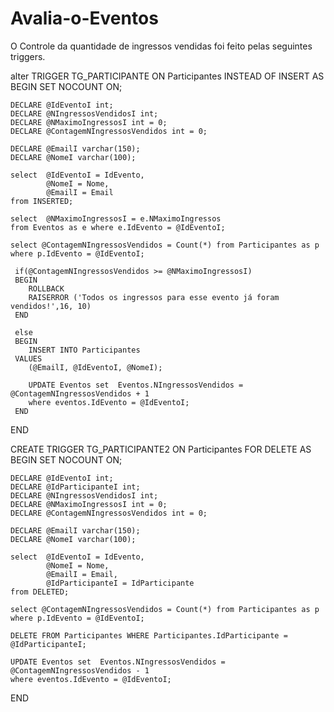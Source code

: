 # Avalia-o-Eventos
O Controle da quantidade de ingressos vendidas foi feito pelas seguintes triggers.

alter TRIGGER TG_PARTICIPANTE ON Participantes
	INSTEAD OF INSERT
	AS
	BEGIN
	SET NOCOUNT ON;

	DECLARE @IdEventoI int;
	DECLARE @NIngressosVendidosI int;
	DECLARE @NMaximoIngressosI int = 0;
	DECLARE @ContagemNIngressosVendidos int = 0;

	DECLARE @EmailI varchar(150);
	DECLARE @NomeI varchar(100);

	select	@IdEventoI = IdEvento,
			@NomeI = Nome,
			@EmailI = Email
	from INSERTED;

	select	@NMaximoIngressosI = e.NMaximoIngressos
	from Eventos as e where e.IdEvento = @IdEventoI;

	select @ContagemNIngressosVendidos = Count(*) from Participantes as p where p.IdEvento = @IdEventoI;

	 if(@ContagemNIngressosVendidos >= @NMaximoIngressosI)
	 BEGIN
		ROLLBACK
		RAISERROR ('Todos os ingressos para esse evento já foram vendidos!',16, 10)
	 END

	 else
	 BEGIN 
		INSERT INTO Participantes
     VALUES
		(@EmailI, @IdEventoI, @NomeI);

		UPDATE Eventos set	Eventos.NIngressosVendidos = @ContagemNIngressosVendidos + 1
		where eventos.IdEvento = @IdEventoI;
	 END
END


CREATE TRIGGER TG_PARTICIPANTE2 ON Participantes
	FOR DELETE
	AS
	BEGIN
	SET NOCOUNT ON;

	DECLARE @IdEventoI int;
	DECLARE @IdParticipanteI int;
	DECLARE @NIngressosVendidosI int;
	DECLARE @NMaximoIngressosI int = 0;
	DECLARE @ContagemNIngressosVendidos int = 0;

	DECLARE @EmailI varchar(150);
	DECLARE @NomeI varchar(100);

	select	@IdEventoI = IdEvento,
			@NomeI = Nome,
			@EmailI = Email,
			@IdParticipanteI = IdParticipante
	from DELETED;

	select @ContagemNIngressosVendidos = Count(*) from Participantes as p where p.IdEvento = @IdEventoI;
	
	DELETE FROM Participantes WHERE Participantes.IdParticipante = @IdParticipanteI;

	UPDATE Eventos set	Eventos.NIngressosVendidos = @ContagemNIngressosVendidos - 1
	where eventos.IdEvento = @IdEventoI;
END
